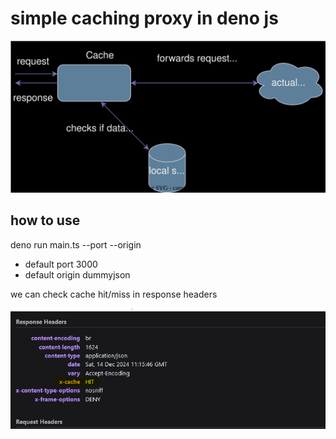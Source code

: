 # simple caching proxy in deno js

![cache.svg](./cache.svg)

## how to use
deno run main.ts --port <port> --origin <url>

- default port 3000
- default origin dummyjson

we can check cache hit/miss in response headers

![headers](./Headers.png)